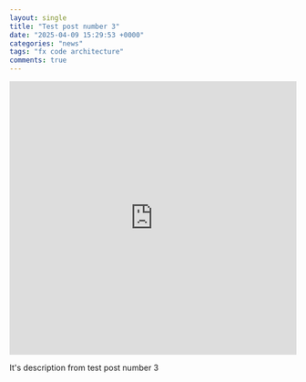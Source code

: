 ```yaml
---
layout: single
title: "Test post number 3"
date: "2025-04-09 15:29:53 +0000"
categories: "news"
tags: "fx code architecture"
comments: true
---
```


<iframe 
  src="https://drive.google.com/file/d/1WS-UHxkiLTNM0CvPgDW4LY-NbA3kNxQr/preview" 
  style="width:100%; max-width:640px; height:480px; border:none;" 
  allow="autoplay">
</iframe>

It's description from test post number 3
